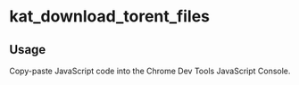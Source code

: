 kat_download_torent_files
=========================

Usage
-----

Copy-paste JavaScript code into the Chrome Dev Tools JavaScript Console.
